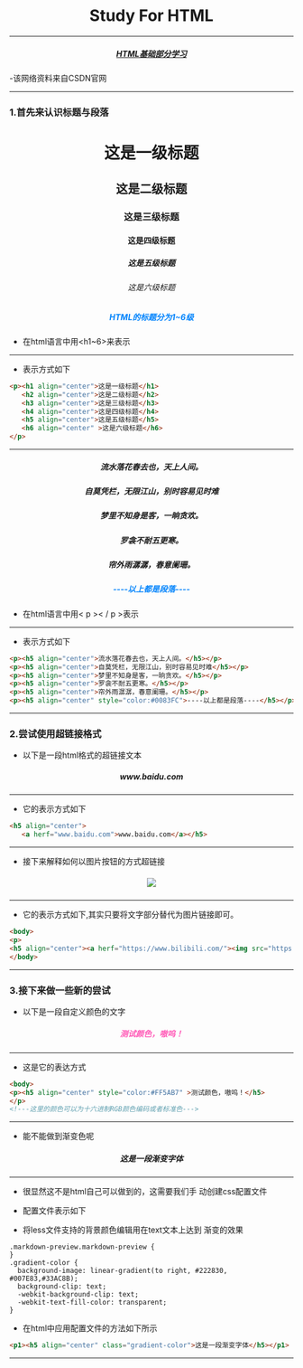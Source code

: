
<!DOCTYPE html>
<head>
<meta charset="UTF-8">
<title>here is zhe title</title>
<h1 align="center">Study For HTML</h1>
</head>

***

<body><h5 align="center">
<a href="https://blog.csdn.net/qq_37084904/article/details/88089236?ops_request_misc=&request_id=&biz_id=102&utm_term=%E5%A6%82%E4%BD%95%E4%BD%BF%E7%94%A8html%E5%88%B6%E4%BD%9C%E5%9B%BE%E6%A0%87%E8%B6%85%E9%93%BE%E6%8E%A5&utm_medium=distribute.pc_search_result.none-task-blog-2~all~sobaiduweb~default-0-88089236.142^v100^pc_search_result_base2&spm=1018.2226.3001.4187">HTML基础部分学习</a></h5>
</body>

-该网络资料来自CSDN官网

***

<body>
   <p><h3>1.首先来认识标题与段落</h3>
   </p>
</body>

<!--这是注释-->
<!--以下是段落-->
<p><h1 align="center">这是一级标题</h1>
   <h2 align="center">这是二级标题</h2>
   <h3 align="center">这是三级标题</h3>
   <h4 align="center">这是四级标题</h4>
   <h5 align="center">这是五级标题</h5>
   <h6 align="center" >这是六级标题</h6>
</p>
<!--以上是一个段落-->

<body>
<h5 align="center" style="color:#0083FC">HTML的标题分为1~6级</h5>
</body>

- 在html语言中用<h1~6>来表示
***   
- 表示方式如下
```HTML
<p><h1 align="center">这是一级标题</h1>
   <h2 align="center">这是二级标题</h2>
   <h3 align="center">这是三级标题</h3>
   <h4 align="center">这是四级标题</h4>
   <h5 align="center">这是五级标题</h5>
   <h6 align="center" >这是六级标题</h6>
</p>
```

***
<p><h5 align="center">流水落花春去也，天上人间。</h5></p>
<p><h5 align="center">自莫凭栏，无限江山，别时容易见时难</h5></p>
<p><h5 align="center">梦里不知身是客，一晌贪欢。</h5></p>
<p><h5 align="center">罗衾不耐五更寒。</h5></p>
<p><h5 align="center">帘外雨潺潺，春意阑珊。</h5></p>
<p><h5 align="center" style="color:#0083FC">----以上都是段落----</h5></p>

- 在html语言中用< p >< / p >表示
***

- 表示方式如下
```HTML
<p><h5 align="center">流水落花春去也，天上人间。</h5></p>
<p><h5 align="center">自莫凭栏，无限江山，别时容易见时难</h5></p>
<p><h5 align="center">梦里不知身是客，一晌贪欢。</h5></p>
<p><h5 align="center">罗衾不耐五更寒。</h5></p>
<p><h5 align="center">帘外雨潺潺，春意阑珊。</h5></p>
<p><h5 align="center" style="color:#0083FC">----以上都是段落----</h5></p>
```

***
<body>
   <p><h3>2.尝试使用超链接格式</h3>
   </p>
</body>

- 以下是一段html格式的超链接文本

<body>
   <p>
   <h5 align="center"><a herf="www.baidu.com">www.baidu.com</a></h5>
   </p>
</body>

***

- 它的表示方式如下

```HTML
<h5 align="center">
   <a herf="www.baidu.com">www.baidu.com</a></h5>
```

***    

- 接下来解释如何以图片按钮的方式超链接

<body>
<p>
<h5 align="center"><a herf="https://www.bilibili.com/"><img src="https://camo.githubusercontent.com/516b03a6af7b0d1eb9bddc71d1034b588c63ddc8e5072c6f9bd61d841c58dc02/68747470733a2f2f696d672e736869656c64732e696f2f62616467652f42696c6962696c692d3139424244333f7374796c653d666c61742d737175617265266c6f676f3d62696c6962696c69266c6f676f436f6c6f723d666666"></a></h5></p>
</body>

***

- 它的表示方式如下,其实只要将文字部分替代为图片链接即可。
  
```html
<body>
<p>
<h5 align="center"><a herf="https://www.bilibili.com/"><img src="https://camo.githubusercontent.com/516b03a6af7b0d1eb9bddc71d1034b588c63ddc8e5072c6f9bd61d841c58dc02/68747470733a2f2f696d672e736869656c64732e696f2f62616467652f42696c6962696c692d3139424244333f7374796c653d666c61742d737175617265266c6f676f3d62696c6962696c69266c6f676f436f6c6f723d666666"></h5></p>
</body>
```

***

<body>
<p><h3>3.接下来做一些新的尝试</h3>
</body>

- 以下是一段自定义颜色的文字
  
<body>
<p><h5 align="center" style="color:#FF5AB7" >测试颜色，嗷呜！</h5>
</p>

***
- 这是它的表达方式
```HTML
<body>
<p><h5 align="center" style="color:#FF5AB7" >测试颜色，嗷呜！</h5>
</p>
<!---这里的颜色可以为十六进制RGB颜色编码或者标准色--->

```

***
- 能不能做到渐变色呢

<p1><h5 align="center" class="gradient-color">这是一段渐变字体</h5></p1>

***

- 很显然这不是html自己可以做到的，这需要我们手
   动创建css配置文件

- 配置文件表示如下
  
- 将less文件支持的背景颜色编辑用在text文本上达到
渐变的效果
```less
.markdown-preview.markdown-preview {
}
.gradient-color {
  background-image: linear-gradient(to right, #222830, #007E83,#33AC8B);
  background-clip: text;
  -webkit-background-clip: text;
  -webkit-text-fill-color: transparent;
}
```
- 在html中应用配置文件的方法如下所示
```HTML
<p1><h5 align="center" class="gradient-color">这是一段渐变字体</h5></p1>
```
***






